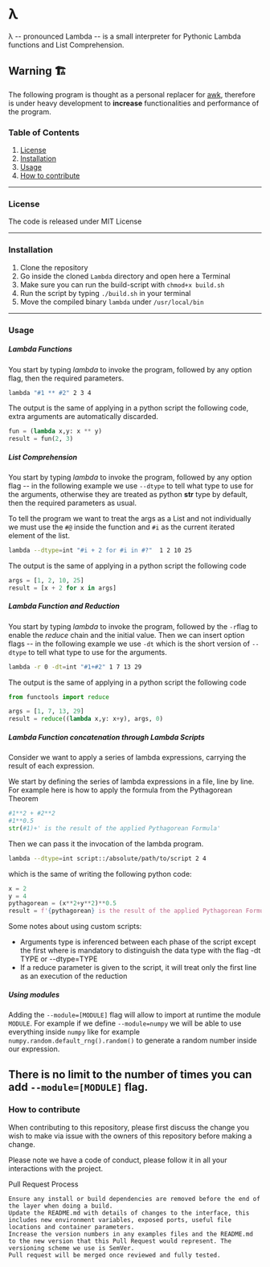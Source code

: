 # λ

λ -- pronounced Lambda -- is a small interpreter for Pythonic Lambda functions and List Comprehension.

## Warning :building_construction:
The following program is thought as a personal replacer for [awk](https://git.savannah.gnu.org/git/gawk.git "awk"),  therefore is under heavy development to **increase** functionalities and performance of the program.

### Table of Contents
1. [License](#license)
2. [Installation](#installation)
3. [Usage](#usage)
4. [How to contribute](#how-to-contribute)


---

### License
The code is released under MIT License

---

### Installation
1. Clone the repository
2. Go inside the cloned `Lambda` directory and open here a Terminal
3. Make sure you can run the build-script with `chmod+x build.sh`
4. Run the script by typing `./build.sh` in your terminal
5. Move the compiled binary `lambda` under `/usr/local/bin` 

---

### Usage
##### Lambda Functions
You start by typing *lambda* to invoke the program, followed by any option flag, then the required parameters.
```bash
lambda "#1 ** #2" 2 3 4
```
The output is the same of applying in a python script the following code, extra arguments are automatically discarded.
```python
fun = (lambda x,y: x ** y)
result = fun(2, 3)
```

##### List Comprehension
You start by typing *lambda* to invoke the program, followed by any option flag -- in the following example we use `--dtype` to tell what type to use for the arguments, otherwise they are treated as python **str** type by default, then the required parameters as usual.

To tell the program we want to treat the args as a List and not individually we must use the `#@` inside the function and `#i` as the current iterated element of the list.
```bash
lambda --dtype=int "#i + 2 for #i in #?"  1 2 10 25
```

The output is the same of applying in a python script the following code
```python
args = [1, 2, 10, 25]
result = [x + 2 for x in args]
```

##### Lambda Function and Reduction
You start by typing *lambda* to invoke the program, followed by the `-r`flag to enable the *reduce* chain and the initial value.
Then we can insert option flags -- in the following example we use `-dt` which is the short version of `--dtype` to tell what type to use for the arguments.
```bash
lambda -r 0 -dt=int "#1+#2" 1 7 13 29
```

The output is the same of applying in a python script the following code
```python
from functools import reduce

args = [1, 7, 13, 29]
result = reduce((lambda x,y: x+y), args, 0)
```

##### Lambda Function concatenation through Lambda Scripts
Consider we want to apply a series of lambda expressions, carrying the result of each expression.

We start by defining the series of lambda expressions in a file, line by line.
For example here is how to apply the formula from the Pythagorean Theorem
```python
#1**2 + #2**2
#1**0.5
str(#1)+' is the result of the applied Pythagorean Formula'
```

Then we can pass it the invocation of the lambda program.
```bash
lambda --dtype=int script::/absolute/path/to/script 2 4
```

which is the same of writing the following python code:
```python
x = 2
y = 4
pythagorean = (x**2+y**2)**0.5
result = f'{pythagorean} is the result of the applied Pythagorean Formula'
```

Some notes about using custom scripts:
- Arguments type is inferenced between each phase of the script except the first where is mandatory to distinguish the data type with the flag -dt TYPE or --dtype=TYPE
- If a reduce parameter is given to the script, it will treat only the first line as an execution of the reduction

##### Using modules
Adding the `--module=[MODULE]` flag will allow to import at runtime the module `MODULE`.
For example if we define `--module=numpy` we will be able to use everything inside `numpy` like for example `numpy.random.default_rng().random()` to generate a random number inside our expression.

There is no limit to the number of times you can add `--module=[MODULE]` flag.
---

### How to contribute
When contributing to this repository, please first discuss the change you wish to make via issue with the owners of this repository before making a change.

Please note we have a code of conduct, please follow it in all your interactions with the project.

Pull Request Process

    Ensure any install or build dependencies are removed before the end of the layer when doing a build.
    Update the README.md with details of changes to the interface, this includes new environment variables, exposed ports, useful file locations and container parameters.
    Increase the version numbers in any examples files and the README.md to the new version that this Pull Request would represent. The versioning scheme we use is SemVer.
    Pull request will be merged once reviewed and fully tested.
